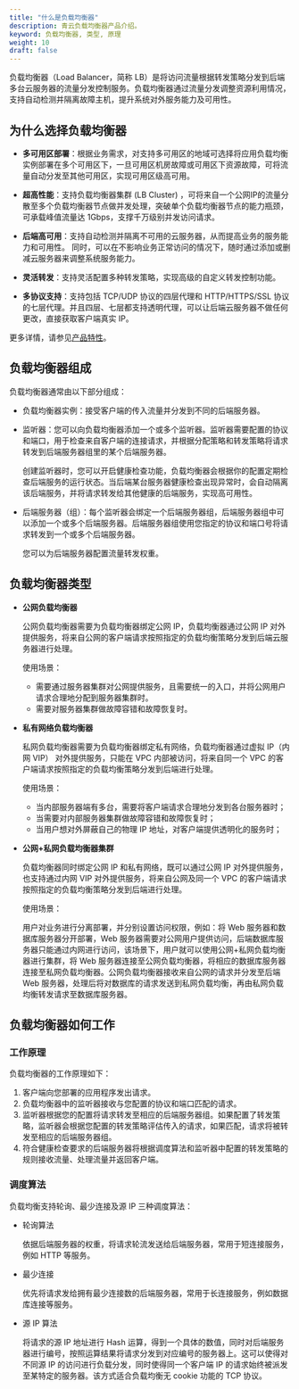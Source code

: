 ```yaml
---
title: "什么是负载均衡器"
description: 青云负载均衡器产品介绍。
keyword: 负载均衡器, 类型, 原理
weight: 10
draft: false
---
```


负载均衡器（Load Balancer，简称 LB）是将访问流量根据转发策略分发到后端多台云服务器的流量分发控制服务。负载均衡器通过流量分发调整资源利用情况，支持自动检测并隔离故障主机，提升系统对外服务能力及可用性。

## 为什么选择负载均衡器

- **多可用区部署**：根据业务需求，对支持多可用区的地域可选择将应用负载均衡实例部署在多个可用区下，一旦可用区机房故障或可用区下资源故障，可将流量自动分发至其他可用区，实现可用区级高可用。
- **超高性能**：支持负载均衡器集群 (LB Cluster) ，可将来自一个公网IP的流量分散至多个负载均衡器节点做并发处理，突破单个负载均衡器节点的能力瓶颈，可承载峰值流量达 1Gbps，支撑千万级别并发访问请求。
- **后端高可用**：支持自动检测并隔离不可用的云服务器，从而提高业务的服务能力和可用性。 同时，可以在不影响业务正常访问的情况下，随时通过添加或删减云服务器来调整系统服务能力。

- **灵活转发**：支持灵活配置多种转发策略，实现高级的自定义转发控制功能。
- **多协议支持**：支持包括 TCP/UDP 协议的四层代理和 HTTP/HTTPS/SSL 协议的七层代理。并且四层、七层都支持透明代理，可以让后端云服务器不做任何更改，直接获取客户端真实 IP。

更多详情，请参见[产品特性](../advantage/)。

## 负载均衡器组成

<!--可以增加一个组成结构图，后续补充-->

负载均衡器通常由以下部分组成：

- 负载均衡器实例：接受客户端的传入流量并分发到不同的后端服务器。

- 监听器：您可以向负载均衡器添加一个或多个监听器。监听器需要配置的协议和端口，用于检查来自客户端的连接请求，并根据分配策略和转发策略将请求转发到后端服务器组里的某个后端服务器。

  创建监听器时，您可以开启健康检查功能，负载均衡器会根据你的配置定期检查后端服务的运行状态。当后端某台服务器健康检查出现异常时，会自动隔离该后端服务，并将请求转发给其他健康的后端服务，实现高可用性。

- 后端服务器（组）：每个监听器会绑定一个后端服务器组，后端服务器组中可以添加一个或多个后端服务器。后端服务器组使用您指定的协议和端口号将请求转发到一个或多个后端服务器。

  您可以为后端服务器配置流量转发权重。

## 负载均衡器类型

- **公网负载均衡器**

  公网负载均衡器需要为负载均衡器绑定公网 IP，负载均衡器通过公网 IP 对外提供服务，将来自公网的客户端请求按照指定的负载均衡策略分发到后端云服务器进行处理。

  使用场景：

  - 需要通过服务器集群对公网提供服务，且需要统一的入口，并将公网用户请求合理地分配到服务器集群时。
  - 需要对服务器集群做故障容错和故障恢复时。

- **私有网络负载均衡器**

  私网负载均衡器需要为负载均衡器绑定私有网络，负载均衡器通过虚拟 IP（内网 VIP） 对外提供服务，只能在 VPC 内部被访问，将来自同一个 VPC 的客户端请求按照指定的负载均衡策略分发到后端进行处理。

  使用场景：

  - 当内部服务器端有多台，需要将客户端请求合理地分发到各台服务器时；
  - 当需要对内部服务器集群做故障容错和故障恢复时；
  - 当用户想对外屏蔽自己的物理 IP 地址，对客户端提供透明化的服务时；

- **公网+私网负载均衡器集群**

  负载均衡器同时绑定公网 IP 和私有网络，既可以通过公网 IP 对外提供服务，也支持通过内网 VIP 对外提供服务，将来自公网及同一个 VPC 的客户端请求按照指定的负载均衡策略分发到后端进行处理。
  
  使用场景：
  
  用户对业务进行分离部署，并分别设置访问权限，例如：将 Web 服务器和数据库服务器分开部署，Web 服务器需要对公网用户提供访问，后端数据库服务器只能通过内网进行访问，该场景下，用户就可以使用公网+私网负载均衡器进行集群，将 Web 服务器连接至公网负载均衡器，将相应的数据库服务器连接至私网负载均衡器。公网负载均衡器接收来自公网的请求并分发至后端 Web 服务器，处理后将对数据库的请求发送到私网负载均衡，再由私网负载均衡转发请求至数据库服务器。
  
  <!--可以增加一个架构图，https://support.huaweicloud.com/usermanual-elb/zh-cn_topic_0166333708.html 后续补充-->

## 负载均衡器如何工作

### 工作原理

负载均衡器的工作原理如下：

1. 客户端向您部署的应用程序发出请求。
2. 负载均衡器中的监听器接收与您配置的协议和端口匹配的请求。
3. 监听器根据您的配置将请求转发至相应的后端服务器组。如果配置了转发策略，监听器会根据您配置的转发策略评估传入的请求，如果匹配，请求将被转发至相应的后端服务器组。
4. 符合健康检查要求的后端服务器将根据调度算法和监听器中配置的转发策略的规则接收流量、处理流量并返回客户端。

<!--补充一个图-->

### 调度算法

负载均衡支持轮询、最少连接及源 IP 三种调度算法：

- 轮询算法

  依据后端服务器的权重，将请求轮流发送给后端服务器，常用于短连接服务，例如 HTTP 等服务。

- 最少连接

  优先将请求发给拥有最少连接数的后端服务器，常用于长连接服务，例如数据库连接等服务。

- 源 IP 算法

  将请求的源 IP 地址进行 Hash 运算，得到一个具体的数值，同时对后端服务器进行编号，按照运算结果将请求分发到对应编号的服务器上。这可以使得对不同源 IP 的访问进行负载分发，同时使得同一个客户端 IP 的请求始终被派发至某特定的服务器。该方式适合负载均衡无 cookie 功能的 TCP 协议。